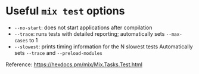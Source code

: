 # Useful `mix test` options

- `--no-start`: does not start applications after compilation
- `--trace`: runs tests with detailed reporting; automatically sets `--max-cases` to 1
- `--slowest`: prints timing information for the N slowest tests Automatically sets `--trace` and `--preload-modules`

Reference: https://hexdocs.pm/mix/Mix.Tasks.Test.html

